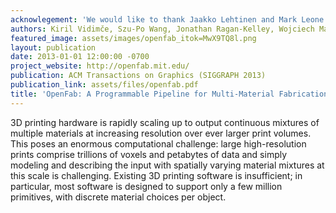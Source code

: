 ```yaml
---
acknowlegement: 'We would like to thank Jaakko Lehtinen and Mark Leone for providing seed code for our fixed-point rasterizer and OpenFL compiler (respectively), Mark Leone and Frédo Durand for extensive feedback on our writing, Pitchaya Sitthi-Amorn for providing feedback during design discussions, Ye Wang and Moira Forberg for helping produce our results. Some of the models were obtained from TurboSquid. The Eiffel Tower photo was obtained through 123RF. This work was funded in part by NSF grants CCF-1138967 and IIS- 1116296, and DARPA grant #N66001-12-1-4242. K. Vidimče was supported by an NSF Graduate Research Fellowship and S. Wang by the MIT Undergraduate Research Opportunities Program.'
authors: Kiril Vidimče, Szu-Po Wang, Jonathan Ragan-Kelley, Wojciech Matusik
featured_image: assets/images/openfab_itok=MwX9TQ8l.png
layout: publication
date: 2013-01-01 12:00:00 -0700
project_website: http://openfab.mit.edu/
publication: ACM Transactions on Graphics (SIGGRAPH 2013)
publication_link: assets/files/openfab.pdf
title: 'OpenFab: A Programmable Pipeline for Multi-Material Fabrication'
---
```


3D printing hardware is rapidly scaling up to output continuous mixtures of multiple materials at increasing resolution over ever larger print volumes. This poses an enormous computational challenge: large high-resolution prints comprise trillions of voxels and petabytes of data and simply modeling and describing the input with spatially varying material mixtures at this scale is challenging. Existing 3D printing software is insufficient; in particular, most software is designed to support only a few million primitives, with discrete material choices per object.